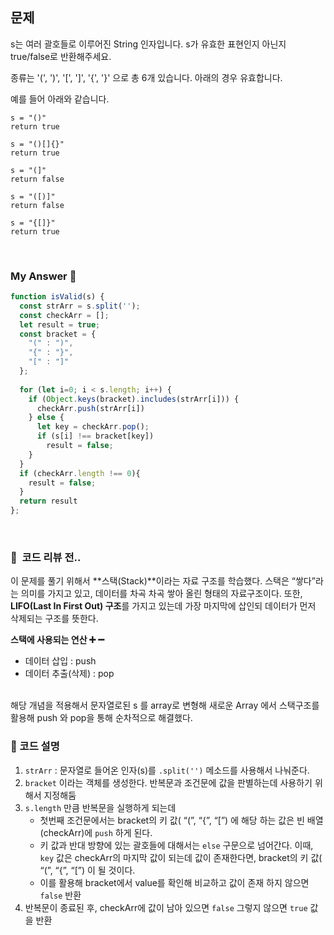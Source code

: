 ## 문제

s는 여러 괄호들로 이루어진 String 인자입니다. s가 유효한 표현인지 아닌지 true/false로 반환해주세요.

종류는 '(', ')', '[', ']', '{', '}' 으로 총 6개 있습니다. 아래의 경우 유효합니다.

예를 들어 아래와 같습니다.

```
s = "()"
return true

s = "()[]{}"
return true

s = "(]"
return false

s = "([)]"
return false

s = "{[]}"
return true

```

<br>

### **My Answer 🎃**

```jsx
function isValid(s) {
  const strArr = s.split('');
  const checkArr = [];
  let result = true;
  const bracket = {
    "(" : ")",
    "{" : "}",
    "[" : "]"
  };
  
  for (let i=0; i < s.length; i++) {
    if (Object.keys(bracket).includes(strArr[i])) {
      checkArr.push(strArr[i])
    } else {
      let key = checkArr.pop();
      if (s[i] !== bracket[key])
        result = false;
    }
  }
  if (checkArr.length !== 0){
    result = false;
  }
  return result
};
```

<br>

### **📌  코드 리뷰 전..**

이 문제를 풀기 위해서 **스택(Stack)**이라는 자료 구조를 학습했다.  스택은 “쌓다”라는 의미를 가지고 있고, 데이터를 차곡 차곡 쌓아 올린 형태의 자료구조이다. 또한, **LIFO(Last In First Out) 구조**를 가지고 있는데 가장 마지막에 삽인되 데이터가 먼저 삭제되는 구조를 뜻한다. 

**스택에 사용되는 연산 ➕ ➖**

- 데이터 삽입 : push
- 데이터 추출(삭제) : pop

<br>
해당 개념을 적용해서 문자열로된 s 를 array로 변형해 새로운 Array 에서 스택구조를 활용해 push 와 pop을 통해 순차적으로 해결했다. 

<br>

### 📌 코드 설명

1. `strArr` : 문자열로 들어온 인자(s)를 `.split('')` 메소드를 사용해서 나눠준다. 
2. `bracket` 이라는 객체를 생성한다. 반복문과 조건문에 값을 판별하는데 사용하기 위해서 지정해둠 
3. `s.length` 만큼 반복문을 실행하게 되는데
    -  첫번째 조건문에서는 bracket의 키 값( “(”, “{”, “[”) 에 해당 하는 값은 빈 배열(checkArr)에 `push` 하게 된다. 
    - 키 값과 반대 방향에 있는 괄호들에 대해서는 `else` 구문으로 넘어간다. 이때, `key` 값은 checkArr의 마지막 값이 되는데 값이 존재한다면, bracket의 키 값( “(”, “{”, “[”) 이 될 것이다. 
    - 이를 활용해 bracket에서 value를 확인해 비교하고 값이 존재 하지 않으면 `false` 반환 
4. 반복문이 종료된 후, checkArr에 값이 남아 있으면 `false` 그렇지 않으면 `true` 값을 반환